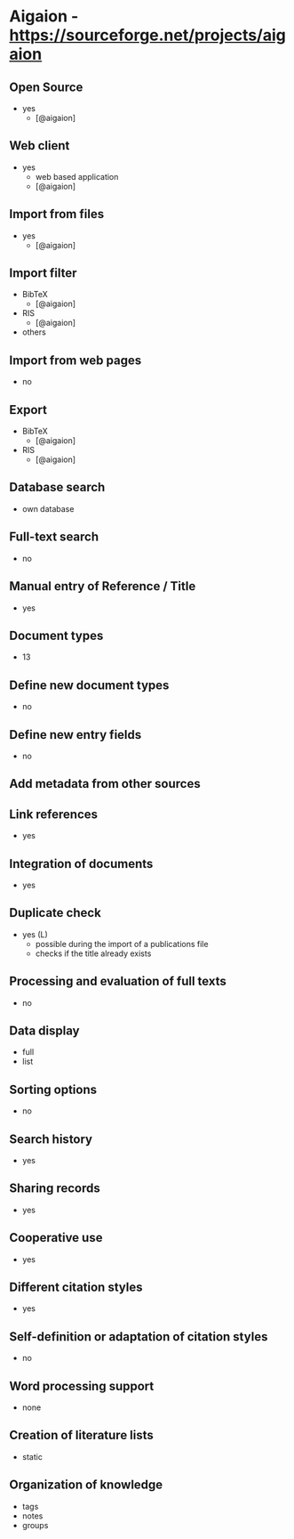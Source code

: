 # Aigaion - https://sourceforge.net/projects/aigaion


## Open Source
- yes
	- [@aigaion]

## Web client
- yes
    - web based application
    - [@aigaion]

## Import from files
- yes
	- [@aigaion]

## Import filter
- BibTeX
	- [@aigaion]
- RIS
	- [@aigaion]
- others

## Import from web pages
- no

## Export
- BibTeX
	- [@aigaion]
- RIS
	- [@aigaion]

## Database search
- own database

## Full-text search
- no

## Manual entry of Reference / Title
- yes

## Document types
- 13

## Define new document types
- no

## Define new entry fields
- no

## Add metadata from other sources

## Link references
- yes

## Integration of documents
- yes

## Duplicate check
- yes (L)
    - possible during the import of a publications file
    - checks if the title already exists

## Processing and evaluation of full texts
- no

## Data display
- full
- list

## Sorting options
- no

## Search history
- yes

## Sharing records
- yes

## Cooperative use
- yes

## Different citation styles
- yes

## Self-definition or adaptation of citation styles
- no

## Word processing support
- none

## Creation of literature lists
- static

## Organization of knowledge
- tags
- notes
- groups

